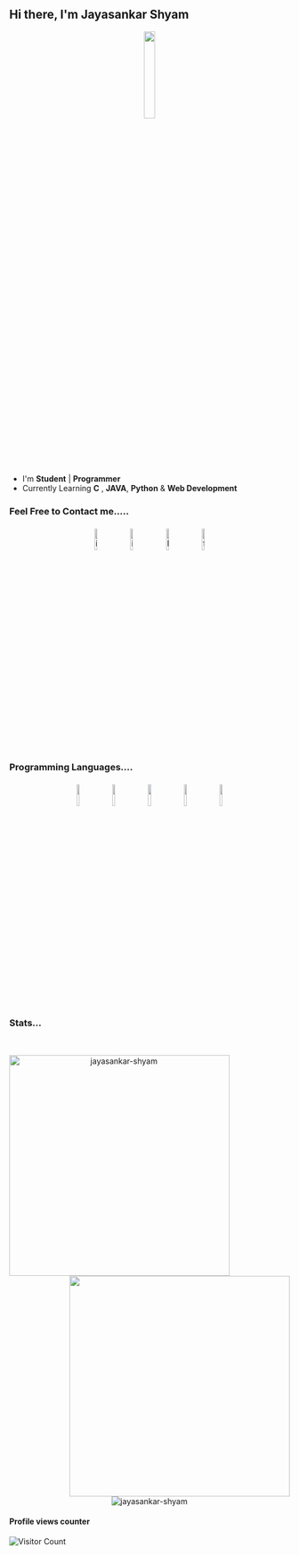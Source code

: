 ## Hi there, I'm Jayasankar Shyam

<p align="center">
<img width="20%" src="https://img.icons8.com/ios-filled/96/000000/programming.png"/>
</p>

- I'm **Student** | **Programmer**
- Currently Learning **C** , **JAVA**, **Python** & **Web Development**

### Feel Free to Contact me.....

<p align="center">
	<a href="https://api.whatsapp.com/send?phone=919400888318&text=Hi%20...found%20you%20on%20GitHub"><img alt="instagram" width="10%" style="padding:5px" src="https://img.icons8.com/clouds/100/000000/whatsapp.png"/></a>
	<a href="https://www.instagram.com/_j_sankar/"><img alt="instagram" width="10%" style="padding:5px" src="https://img.icons8.com/clouds/100/000000/instagram.png"/></a>
	<a href="https://www.linkedin.com/in/jayasankar-shyam-181967200"><img alt="linkedin" width="10%" style="padding:5px" src="https://img.icons8.com/clouds/100/000000/linkedin.png"/></a>
	<a href="https://www.facebook.com/jayasankar.shyam/"><img alt="facebook" width="10%" style="padding:5px" src="https://img.icons8.com/clouds/100/000000/facebook-new.png"/></a>

	
	
</p>

### Programming Languages....

<p align="center">
    <img width="10%" style="padding:5px" src="https://img.icons8.com/color/144/000000/html-5.png"/>
	<img width="10%" style="padding:5px" src="https://img.icons8.com/color/144/000000/css3.png"/>
	<img width="10%" style="padding:5px" src="https://img.icons8.com/color/144/000000/python.png"/>
	<img width="10%" style="padding:5px" src="https://img.icons8.com/color/144/000000/java.png"/>
	<img width="10%" style="padding:5px" src="https://img.icons8.com/color/144/000000/c-programming.png"/>
</p>

### Stats...

<br>
<p align=center>
  <div align=center>
    <img align="left" width=396 src="https://github-readme-streak-stats.herokuapp.com/?user=jayasankar-shyam&theme=react&hide_border=true&bg_color=0D1117" alt="jayasankar-shyam" />
    <img align="right" width=396 src="https://github-readme-stats.vercel.app/api?username=jayasankar-shyam&show_icons=true&count_private=true&theme=react&border_color=61dafb&hide_border=true&count_private=true&show_icons=false" />
  </div>
  <br><br><br><br><br><br><br><br><br>
  <div align=center>
    <img align="center" src="https://github-readme-stats.vercel.app/api/top-langs?username=jayasankar-shyam&show_icons=true&count_private=true&langs_count=10&hide=ruby&locale=en&layout=compact&hide_border=true&theme=react" alt="jayasankar-shyam" />
	</div>
	</p>



#### Profile views counter

![Visitor Count](https://profile-counter.glitch.me/{jayasankar-shyam}/count.svg)
